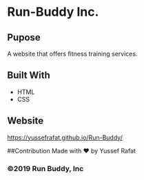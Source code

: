 # Run-Buddy Inc.

## Pupose 
A website that offers fitness training services.

## Built With
* HTML
* CSS

## Website
https://yussefrafat.github.io/Run-Buddy/

##Contribution
Made with ❤️ by Yussef Rafat

### ©️2019 Run Buddy, Inc 
